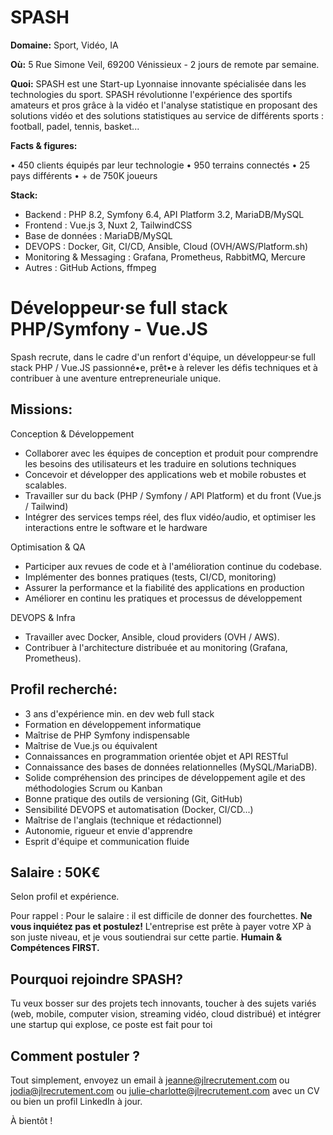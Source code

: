 # SPASH # 

**Domaine:** Sport, Vidéo, IA

**Où:** 5 Rue Simone Veil, 69200 Vénissieux - 2 jours de remote par semaine. 

**Quoi:** SPASH est une Start-up Lyonnaise innovante spécialisée dans les technologies du sport. SPASH révolutionne l'expérience des sportifs amateurs et pros grâce à la vidéo et l'analyse statistique en proposant des solutions vidéo et des solutions statistiques au service de différents sports : football, padel, tennis, basket...

**Facts & figures:**

• 450 clients équipés par leur technologie
• 950 terrains connectés 
• 25 pays différents 
• + de 750K joueurs 


**Stack:**

- Backend : PHP 8.2, Symfony 6.4, API Platform 3.2, MariaDB/MySQL
- Frontend : Vue.js 3, Nuxt 2, TailwindCSS
- Base de données : MariaDB/MySQL
- DEVOPS : Docker, Git, CI/CD, Ansible, Cloud (OVH/AWS/Platform.sh)
- Monitoring & Messaging : Grafana, Prometheus, RabbitMQ, Mercure
- Autres : GitHub Actions, ffmpeg


# Développeur·se full stack PHP/Symfony - Vue.JS

Spash recrute, dans le cadre d'un renfort d'équipe, un développeur·se full stack PHP / Vue.JS passionné•e, prêt•e à relever les défis techniques et à contribuer à une aventure entrepreneuriale unique.

## Missions:

Conception & Développement
- Collaborer avec les équipes de conception et produit pour comprendre les besoins des utilisateurs et les traduire en solutions techniques
- Concevoir et développer des applications web et mobile robustes et scalables.
- Travailler sur du back (PHP / Symfony / API Platform) et du front (Vue.js / Tailwind)
- Intégrer des services temps réel, des flux vidéo/audio, et optimiser les interactions entre le software et le hardware

Optimisation & QA
- Participer aux revues de code et à l'amélioration continue du codebase.
- Implémenter des bonnes pratiques (tests, CI/CD, monitoring)
- Assurer la performance et la fiabilité des applications en production
- Améliorer en continu les pratiques et processus de développement

DEVOPS & Infra
- Travailler avec Docker, Ansible, cloud providers (OVH / AWS).
- Contribuer à l'architecture distribuée et au monitoring (Grafana, Prometheus).


## Profil recherché:

- 3 ans d'expérience min. en dev web full stack
- Formation en développement informatique
- Maîtrise de PHP Symfony indispensable
- Maîtrise de Vue.js ou équivalent
- Connaissances en programmation orientée objet et API RESTful
- Connaissance des bases de données relationnelles (MySQL/MariaDB).
- Solide compréhension des principes de développement agile et des méthodologies Scrum ou Kanban
- Bonne pratique des outils de versioning (Git, GitHub)
- Sensibilité DEVOPS et automatisation (Docker, CI/CD...)
- Maîtrise de l'anglais (technique et rédactionnel)
- Autonomie, rigueur et envie d'apprendre
- Esprit d'équipe et communication fluide

## Salaire : 50K€

 Selon profil et expérience. 

Pour rappel :  Pour le salaire : il est difficile de donner des fourchettes. **Ne vous inquiétez pas et postulez!** L'entreprise est prête à payer votre XP à son juste niveau, et je vous soutiendrai sur cette partie. **Humain & Compétences FIRST.**

## Pourquoi rejoindre SPASH?

Tu veux bosser sur des projets tech innovants, toucher à des sujets variés (web, mobile, computer vision, streaming vidéo, cloud distribué) et intégrer une startup qui explose, ce poste est fait pour toi

## Comment postuler ?

Tout simplement, envoyez un email à jeanne@jlrecrutement.com ou jodia@jlrecrutement.com ou julie-charlotte@jlrecrutement.com avec un CV ou bien un profil LinkedIn à jour. 

À bientôt ! 